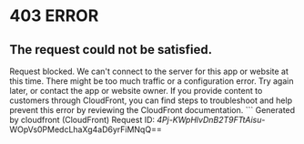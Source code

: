 # 403 ERROR

## The request could not be satisfied.

Request blocked. We can't connect to the server for this app or website at this time. There might be too much traffic or a configuration error. Try again later, or contact the app or website owner. If you provide content to customers through CloudFront, you can find steps to troubleshoot and help prevent this error by reviewing the CloudFront documentation. ```
Generated by cloudfront (CloudFront)
Request ID: _4Pj-KWpHlvDnB2T9FTtAisu_-WOpVs0PMedcLhaXg4aD6yrFiMNqQ==

```

